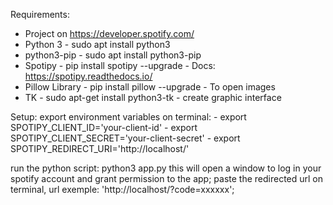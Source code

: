 Requirements:

  - Project on https://developer.spotify.com/
  - Python 3 - sudo apt install python3
  - python3-pip - sudo apt install python3-pip
  - Spotipy - pip install spotipy --upgrade - Docs: https://spotipy.readthedocs.io/
  - Pillow Library - pip install pillow --upgrade - To open images
  - TK - sudo apt-get install python3-tk - create graphic interface

Setup:
  export environment variables on terminal:
    - export SPOTIPY_CLIENT_ID='your-client-id'
    - export SPOTIPY_CLIENT_SECRET='your-client-secret'
    - export SPOTIPY_REDIRECT_URI='http://localhost/'

  run the python script:
  python3 app.py
  this will open a window to log in your spotify account and grant permission to the app;
  paste the redirected url on terminal, url exemple: 'http://localhost/?code=xxxxxx';
